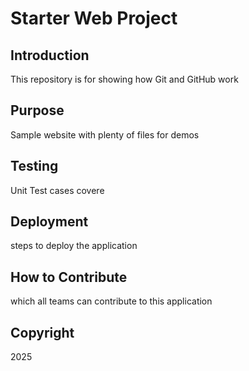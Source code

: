 # Starter Web Project

## Introduction

This repository is for showing how Git and GitHub work

## Purpose

Sample website with plenty of files for demos

## Testing
 Unit Test cases covere

## Deployment

steps to deploy the application

## How to Contribute
which all teams can contribute to this application

## Copyright

2025
